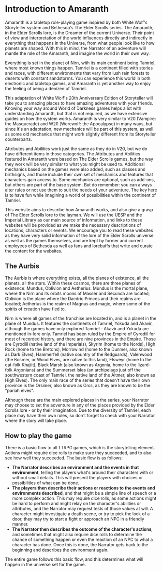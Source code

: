 # Introduction to Amaranth
Amaranth is a tabletop role-playing game inspired by both White Wolf's Storyteller system and Bethesda's The Elder Scrolls series. The Amaranth, in the Elder Scrolls lore, is the Dreamer of the current Universe. Their point of view and interpretation of the world influences directly and indirectly in everything that happens in the Universe, from what people look like to how planets are shaped. With this in mind, the Narrator of an adventure will mantle the role of the Amaranth, and imagine the world in their own way.

Everything is set in the planet of Nirn, with its main continent being Tamriel, where most known things happen. Tamriel is a continent filled with stories and races, with different environments that vary from lush rain forests to deserts with constant sandstorms. You can experience this world in both electronic and tabletop games, and Amaranth is yet another way to enjoy the feeling of being a denizen of Tamriel.

This adaptation of White Wolf's 20th Anniversary Edition of Storyteller will take you to amazing places to have amazing adventures with your friends. Knowing your way around World of Darkness games helps a lot with understanding Amaranth, but that is not required, as we have extensive guides on how the system works. Amaranth is very similar to V20 (Vampire: the Masquerade) and W20 (Werewolf: the Apocalypse) in many ways, but since it's an adaptation, new mechanics will be part of this system, as well as some old mechanics that might work slightly different from its Storyteller counterparts.

Attributes and Abilities work just the same as they do in V20, but we do have different items in those categories. The Attributes and Abilities featured in Amaranth were based on The Elder Scrolls games, but the way they work will be very similar to what you might be used to. Additional mechanics based on the games were also added, such as classes and birthsigns, and those include their own set of mechanics and features that characters gain access to. Some mechanics are optional, such as add-ons, but others are part of the base system. But do remember: you can always alter rules or not use them to suit the needs of your adventure. The key here is to have fun while imagining a world of possibilities within the continent of Tamriel.

This website aims to describe how Amaranth works, and also give a grasp of The Elder Scrolls lore to the layman. We will use the UESP and the Imperial Library as our main source of information, and links to these websites will be provided as we make the necessary descriptions of locations, characters or events. We encourage you to read these websites as they have very solid information of the lore of the Elder Scrolls universe as well as the games themselves, and are kept by former and current employees of Bethesda as well as fans and lorebuffs that write and curate the content for the websites.

## The Aurbis
The Aurbis is where everything exists, all the planes of existence, all the planets, all the stars. Within these cosmos, there are three planes of existence: Mundus, Oblivion and Aetherius. Mundus is the mortal plane, where the Nirn and its orbits moons of Masser and Secunda are located; Oblivion is the plane where the Daedric Princes and their realms are located; Aetherius is the realm of Magnus and magic, where some of the spirits of creation have fled to.

Nirn is where all games of the franchise are located in, and is a planet in the plane of Mundus. It features the continents of Tamriel, Yokuda and Akavir, although the games have only explored Tamriel - Akavir and Yokuda are mentioned in-lore only. Tamriel has been ruled by the Empire of Cyrodiil for most of recorded history, and there are nine provinces in the Empire. Those are Cyrodiil (native land of the Imperials), Skyrim (home to the Nords), High Rock (home to the Bretons), Morrowind (home to the Dunmer, also known as Dark Elves), Hammerfell (native country of the Redguards), Valenwood (the Bosmer, or Wood Elves, are native to this land), Elsweyr (home to the cat-folk Khajiit), Black Marsh (also known as Argonia, home to the lizard-folk Argonians) and the Summerset Isles (an archipelago just off the southwestern coast of Tamriel, the native land of the Altmer, also known as High Elves). The only main race of the series that doesn't have their own province is the Orsimer, also known as Orcs, as they are known to be the "pariah elves".

Although these are the main explored places in the series, your Narrator may choose to set the adventure in any of the places provided by the Elder Scrolls lore - or by their imagination. Due to the diversity of Tamriel, each place may have their own rules, so don't forget to check with your Narrator where the story will take place.

## How to play the game
There is a basic flow to all TTRPG games, which is the storytelling element. Actions might require dice rolls to make sure they succeeded, and to also see how well they succeeded. The basic flow is as follows:
* **The Narrator describes an environment and the events in that environment**, telling the players what's around their characters with or without small details. This will present the players with choices or possibilities of what can be done.
* **The players then describe their actions or reactions to the events and environments described**, and that might be a simple line of speech or a more complex action. This may require dice rolls, as some actions might be hard to perform and might relay on the character's abilities or attributes, and the Narrator may request tests of those values at will. A character might investigate a death scene, or try to pick the lock of a door, they may try to start a fight or approach an NPC in a friendly manner.
* **The Narrator then describes the outcome of the character's actions**, and sometimes that might also require dice rolls to determine the chance of something happen or even the reaction of an NPC to what a character has done. Once this is done, the Narrator gets back to the beginning and describes the environment again.

The entire game follows this basic flow, and this determines what will happen in the universe set for the game.
